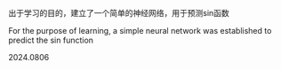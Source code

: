 出于学习的目的，建立了一个简单的神经网络，用于预测sin函数

For the purpose of learning, a simple neural network was established to predict the sin function

2024.0806
